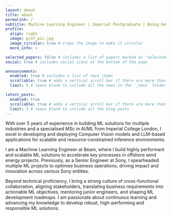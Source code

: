```yaml
---
layout: about
title: about
permalink: /
subtitle: Machine Learning Engineer | Imperial Postgraduate | Being better than yesterday |
profile:
  align: right
  image: prof_pic.jpg
  image_circular: true # crops the image to make it circular
  more_info: >

selected_papers: false # includes a list of papers marked as "selected={true}"
social: true # includes social icons at the bottom of the page

announcements:
  enabled: true # includes a list of news items
  scrollable: true # adds a vertical scroll bar if there are more than 3 news items
  limit: 5 # leave blank to include all the news in the `_news` folder

latest_posts:
  enabled: true
  scrollable: true # adds a vertical scroll bar if there are more than 3 new posts items
  limit: 3 # leave blank to include all the blog posts
---
```


With over 5 years of experience in building ML solutions for multiple industries and a specialised MSc in AI/ML from Imperial College London, I excel in developing and deploying Computer Vision models and LLM-based applications for scalable and resource-constrained inference environments.

I am a Machine Learning Engineer at Beam, where I build highly performant and scalable ML solutions to accelerate key processes in offshore wind energy projects. Previously, as a Senior Engineer at Sony, I spearheaded multiple ML projects to optimise business operations, driving impact and innovation across various Sony entities.

Beyond technical proficiency, I bring a strong culture of cross-functional collaboration, aligning stakeholders, translating business requirements into actionable ML objectives, mentoring junior engineers, and shaping ML development roadmaps. I am passionate about continuous learning and advancing my knowledge to develop robust, high-performing and responsible ML solutions.

